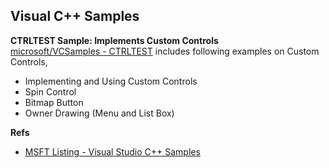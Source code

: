## Visual C++ Samples
**CTRLTEST Sample: Implements Custom Controls**  
[microsoft/VCSamples - CTRLTEST](https://github.com/microsoft/VCSamples/tree/master/VC2010Samples/MFC/general/ctrltest)
 includes following examples on Custom Controls,

- Implementing and Using Custom Controls
- Spin Control
- Bitmap Button
- Owner Drawing (Menu and List Box)


**Refs**  
- [MSFT Listing - Visual Studio C++ Samples](https://learn.microsoft.com/en-us/cpp/overview/visual-cpp-samples)
